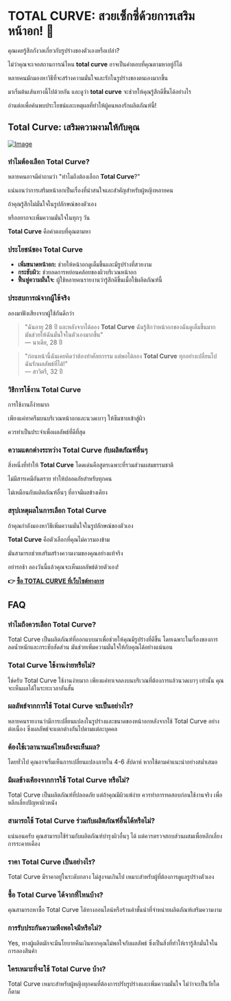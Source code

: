 # TOTAL CURVE: สวยเซ็กซี่ด้วยการเสริมหน้าอก! 🌟

คุณเคยรู้สึกกังวลเกี่ยวกับรูปร่างของตัวเองหรือเปล่า? 

ไม่ว่าคุณจะเจอสถานการณ์ไหน **total curve** อาจเป็นคำตอบที่คุณตามหาอยู่ก็ได้ 

หลายคนมักมองหาวิธีที่จะสร้างความมั่นใจและรักในรูปร่างของตนเองมากขึ้น 

มาเริ่มต้นเส้นทางนี้ไปด้วยกัน และดูว่า **total curve** จะช่วยให้คุณรู้สึกดีขึ้นได้อย่างไร 

อ่านต่อเพื่อค้นพบประโยชน์และเหตุผลที่ทำให้ผู้คนหลงรักผลิตภัณฑ์นี้!

## Total Curve: เสริมความงามให้กับคุณ

[![Image](https://www2.sellhealth.com/97/totalcurve_468x80_1.jpg)](https://gchaffi.com/ti37bsab)

### ทำไมต้องเลือก Total Curve?

หลายคนอาจมีคำถามว่า "ทำไมถึงต้องเลือก **Total Curve**?" 

แน่นอนว่าการเสริมหน้าอกเป็นเรื่องที่น่าสนใจและสำคัญสำหรับผู้หญิงหลายคน 

ถ้าคุณรู้สึกไม่มั่นใจในรูปลักษณ์ของตัวเอง 

หรืออยากจะเพิ่มความมั่นใจในทุกๆ วัน 

**Total Curve** คือคำตอบที่คุณตามหา

### ประโยชน์ของ Total Curve

- **เพิ่มขนาดหน้าอก:** 
  ช่วยให้หน้าอกดูเต็มขึ้นและมีรูปร่างที่สวยงาม
- **กระชับผิว:** 
  ช่วยลดการหย่อนคล้อยของผิวบริเวณหน้าอก
- **ฟื้นฟูความมั่นใจ:** 
  ผู้ใช้หลายคนรายงานว่ารู้สึกดีขึ้นเมื่อใช้ผลิตภัณฑ์นี้

### ประสบการณ์จากผู้ใช้จริง

ลองมาฟังเสียงจากผู้ใช้กันดีกว่า 

> "ฉันอายุ 28 ปี และหลังจากได้ลอง **Total Curve** ฉันรู้สึกว่าหน้าอกของฉันดูเต็มขึ้นมาก มันช่วยให้ฉันมั่นใจในตัวเองมากขึ้น"  
> — นาเดีย, 28 ปี  

> "ก่อนหน้านี้ฉันเคยคิดว่าต้องทำศัลยกรรม แต่พอได้ลอง **Total Curve** ทุกอย่างเปลี่ยนไป ฉันรักผลลัพธ์ที่ได้!"  
> — สาวิตรี, 32 ปี  

### วิธีการใช้งาน Total Curve

การใช้งานก็ง่ายมาก 

เพียงแค่ทาครีมบนบริเวณหน้าอกและนวดเบาๆ ให้ซึมซาบเข้าสู่ผิว 

ควรทำเป็นประจำเพื่อผลลัพธ์ที่ดีที่สุด 

### ความแตกต่างระหว่าง Total Curve กับผลิตภัณฑ์อื่นๆ

สิ่งหนึ่งที่ทำให้ **Total Curve** โดดเด่นคือสูตรเฉพาะที่รวมส่วนผสมธรรมชาติ 

ไม่มีสารเคมีอันตราย ทำให้ปลอดภัยสำหรับทุกคน 

ไม่เหมือนกับผลิตภัณฑ์อื่นๆ ที่อาจมีผลข้างเคียง  

### สรุปเหตุผลในการเลือก Total Curve

ถ้าคุณกำลังมองหาวิธีเพิ่มความมั่นใจในรูปลักษณ์ของตัวเอง 

**Total Curve** คือตัวเลือกที่คุณไม่ควรมองข้าม  

มันสามารถช่วยเสริมสร้างความงามของคุณอย่างแท้จริง   

อย่ารอช้า ลองวันนี้แล้วคุณจะเห็นผลลัพธ์ด้วยตัวเอง!



**👉 [ซื้อ TOTAL CURVE ที่เว็บไซต์ทางการ](https://gchaffi.com/ti37bsab)**

## FAQ

### ทำไมถึงควรเลือก Total Curve?
Total Curve เป็นผลิตภัณฑ์ที่ออกแบบมาเพื่อช่วยให้คุณมีรูปร่างที่ดีขึ้น โดยเฉพาะในเรื่องของการลดน้ำหนักและกระชับสัดส่วน มันช่วยเพิ่มความมั่นใจให้กับคุณได้อย่างแน่นอน 

### Total Curve ใช้งานง่ายหรือไม่?
ใช่ครับ Total Curve ใช้งานง่ายมาก เพียงแค่ทาเจลลงบนบริเวณที่ต้องการแล้วนวดเบาๆ เท่านั้น คุณจะเห็นผลได้ในระยะเวลาอันสั้น

### ผลลัพธ์จากการใช้ Total Curve จะเป็นอย่างไร?
หลายคนรายงานว่ามีการเปลี่ยนแปลงในรูปร่างและขนาดของหน้าอกหลังจากใช้ Total Curve อย่างต่อเนื่อง ซึ่งผลลัพธ์จะแตกต่างกันไปตามแต่ละบุคคล

### ต้องใช้เวลานานแค่ไหนถึงจะเห็นผล?
โดยทั่วไป คุณอาจเริ่มเห็นการเปลี่ยนแปลงภายใน 4-6 สัปดาห์ หากใช้ตามคำแนะนำอย่างสม่ำเสมอ

### มีผลข้างเคียงจากการใช้ Total Curve หรือไม่?
Total Curve เป็นผลิตภัณฑ์ที่ปลอดภัย แต่ถ้าคุณมีผิวแพ้ง่าย ควรทำการทดสอบก่อนใช้งานจริง เพื่อหลีกเลี่ยงปัญหาผิวหนัง 

### สามารถใช้ Total Curve ร่วมกับผลิตภัณฑ์อื่นได้หรือไม่?
แน่นอนครับ คุณสามารถใช้ร่วมกับผลิตภัณฑ์บำรุงผิวอื่นๆ ได้ แต่ควรตรวจสอบส่วนผสมเพื่อหลีกเลี่ยงการระคายเคือง

### ราคา Total Curve เป็นอย่างไร?
Total Curve มีราคาอยู่ในระดับกลาง ไม่สูงจนเกินไป เหมาะสำหรับผู้ที่ต้องการดูแลรูปร่างตัวเอง 

### ซื้อ Total Curve ได้จากที่ไหนบ้าง?
คุณสามารถหาซื้อ Total Curve ได้ทางออนไลน์หรือร้านค้าชั้นนำที่จำหน่ายผลิตภัณฑ์เสริมความงาม 

### การรับประกันความพึงพอใจมีหรือไม่?
Yes, ทางผู้ผลิตมักจะมีนโยบายคืนเงินหากคุณไม่พอใจกับผลลัพธ์ ซึ่งเป็นสิ่งที่ทำให้เรารู้สึกมั่นใจในการลองสินค้า 

### ใครเหมาะที่จะใช้ Total Curve บ้าง? 
Total Curve เหมาะสำหรับผู้หญิงทุกคนที่ต้องการปรับรูปร่างและเพิ่มความมั่นใจ ไม่ว่าจะเป็นวัยใดก็ตาม